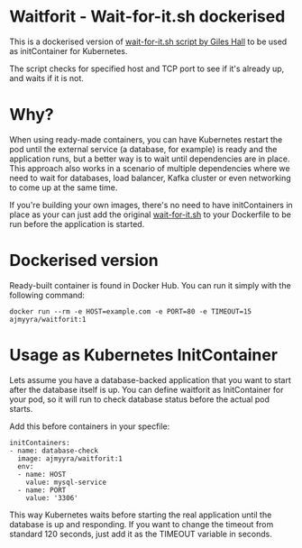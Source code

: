 # Waitforit - Wait-for-it.sh dockerised

This is a dockerised version of [wait-for-it.sh script by Giles Hall](https://github.com/vishnubob/wait-for-it) to be used as initContainer for Kubernetes. 

The script checks for specified host and TCP port to see if it's already up, and waits if it is not. 

# Why?

When using ready-made containers, you can have Kubernetes restart the pod until the external service (a database, for example) is ready and the application runs, but a better way is to wait until dependencies are in place. This approach also works in a scenario of multiple dependencies where we need to wait for databases, load balancer, Kafka cluster or even networking to come up at the same time.

If you're building your own images, there's no need to have initContainers in place as your can just add the original [wait-for-it.sh](https://github.com/vishnubob/wait-for-it/blob/master/wait-for-it.sh) to your Dockerfile to be run before the application is started.

# Dockerised version

Ready-built container is found in Docker Hub. You can run it simply with the following command:

```
docker run --rm -e HOST=example.com -e PORT=80 -e TIMEOUT=15 ajmyyra/waitforit:1
```

# Usage as Kubernetes InitContainer

Lets assume you have a database-backed application that you want to start after the database itself is up. You can define waitforit as InitContainer for your pod, so it will run to check database status before the actual pod starts.

Add this before containers in your specfile:
```
initContainers:
- name: database-check
  image: ajmyyra/waitforit:1
  env:
  - name: HOST
    value: mysql-service
  - name: PORT
    value: '3306'
```

This way Kubernetes waits before starting the real application until the database is up and responding. If you want to change the timeout from standard 120 seconds, just add it as the TIMEOUT variable in seconds.